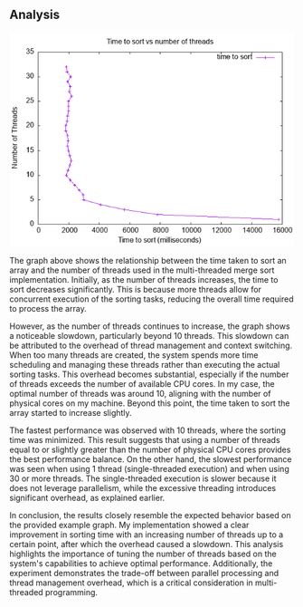 ## Analysis

![Time to sort vs number of threads](student_plot.png)

The graph above shows the relationship between the time taken to sort an array and the number of threads used in the multi-threaded merge sort implementation. Initially, as the number of threads increases, the time to sort decreases significantly. This is because more threads allow for concurrent execution of the sorting tasks, reducing the overall time required to process the array.

However, as the number of threads continues to increase, the graph shows a noticeable slowdown, particularly beyond 10 threads. This slowdown can be attributed to the overhead of thread management and context switching. When too many threads are created, the system spends more time scheduling and managing these threads rather than executing the actual sorting tasks. This overhead becomes substantial, especially if the number of threads exceeds the number of available CPU cores. In my case, the optimal number of threads was around 10, aligning with the number of physical cores on my machine. Beyond this point, the time taken to sort the array started to increase slightly.

The fastest performance was observed with 10 threads, where the sorting time was minimized. This result suggests that using a number of threads equal to or slightly greater than the number of physical CPU cores provides the best performance balance. On the other hand, the slowest performance was seen when using 1 thread (single-threaded execution) and when using 30 or more threads. The single-threaded execution is slower because it does not leverage parallelism, while the excessive threading introduces significant overhead, as explained earlier.

In conclusion, the results closely resemble the expected behavior based on the provided example graph. My implementation showed a clear improvement in sorting time with an increasing number of threads up to a certain point, after which the overhead caused a slowdown. This analysis highlights the importance of tuning the number of threads based on the system's capabilities to achieve optimal performance. Additionally, the experiment demonstrates the trade-off between parallel processing and thread management overhead, which is a critical consideration in multi-threaded programming.